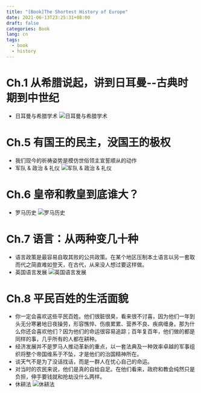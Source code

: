 ```yaml
---
title: "[Book]The Shortest History of Europe"
date: 2021-06-13T23:25:31+08:00
draft: false
categories: Book
lang: cn
tags:
  - book
  - history
---
```


# Ch.1 从希腊说起，讲到日耳曼--古典时期到中世纪

- 日耳曼与希腊学术 ![日耳曼与希腊学术](/book_pic/seh_1_1.png)

# Ch.5 有国王的民主，没国王的极权

- 我们现今的祈祷姿势是模仿世俗领主宣誓顺从的动作
- 军队 & 政治 & 礼仪 ![军队 & 政治 & 礼仪](/book_pic/seh_5_1.png)

# Ch.6 皇帝和教皇到底谁大？

- 罗马历史 ![罗马历史](/book_pic/seh_6_1.png)

# Ch.7 语言：从两种变几十种

- 语言政策是最容易自取其败的公共政策。在某个地区压制本土语言以另一套取而代之简直难如登天，在古代，从来没人想过要这样做。
- 英国语言发展 ![英国语言发展](/book_pic/seh_7_1.png)

# Ch.8 平民百姓的生活面貌

- 你一定会喜欢这些平民百姓。他们很脏很臭，看来很不讨喜，因为他们一年到头无分寒暑地日夜操劳，形容憔悴、伤痕累累、营养不良、疾病缠身。那为什么你还会喜欢他们？因为他们的命运很容易追踪；百年复百年，他们做的都是同样的事，几乎所有的人都在耕种。
- 经济发展并不是罗马人推动革新的重点，以一套法典及一种效率卓越的军事组织将整个帝国维系于不坠，才是他们的治国精神所在。
- 谈天气不是为了没话找话，而是一群人在忧心自己的命运。
- 对当时的农民来说，他们是真的自给自足。在他们看来，政府和教会纯然只是负担，伸手要钱就和抢劫没什么两样。
- 休耕法 ![休耕法](/book_pic/seh_8_1.png)
